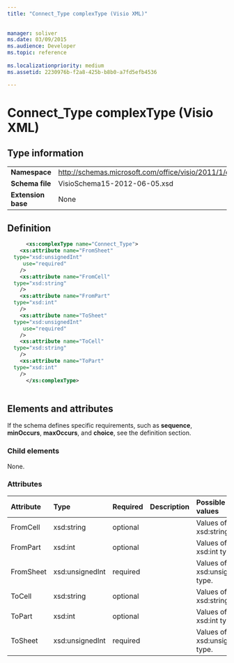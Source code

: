 ```yaml
---
title: "Connect_Type complexType (Visio XML)"
 
 
manager: soliver
ms.date: 03/09/2015
ms.audience: Developer
ms.topic: reference
 
ms.localizationpriority: medium
ms.assetid: 2230976b-f2a8-425b-b8b0-a7fd5efb4536

---
```


# Connect_Type complexType (Visio XML)

## Type information

|||
|:-----|:-----|
|**Namespace** <br/> |http://schemas.microsoft.com/office/visio/2011/1/core  <br/> |
|**Schema file** <br/> |VisioSchema15-2012-06-05.xsd  <br/> |
|**Extension base** <br/> |None  <br/> |
   
## Definition

```XML
      <xs:complexType name="Connect_Type">
    <xs:attribute name="FromSheet"
  type="xsd:unsignedInt"
     use="required"
    />
    <xs:attribute name="FromCell"
  type="xsd:string"
    />
    <xs:attribute name="FromPart"
  type="xsd:int"
    />
    <xs:attribute name="ToSheet"
  type="xsd:unsignedInt"
     use="required"
    />
    <xs:attribute name="ToCell"
  type="xsd:string"
    />
    <xs:attribute name="ToPart"
  type="xsd:int"
    />
      </xs:complexType>
      
```

## Elements and attributes

If the schema defines specific requirements, such as **sequence**, **minOccurs**, **maxOccurs**, and **choice**, see the definition section. 
  
### Child elements

None.
  
### Attributes

|**Attribute**|**Type**|**Required**|**Description**|**Possible values**|
|:-----|:-----|:-----|:-----|:-----|
|FromCell  <br/> |xsd:string  <br/> |optional  <br/> ||Values of the xsd:string type. |
|FromPart  <br/> |xsd:int  <br/> |optional  <br/> ||Values of the xsd:int type. |
|FromSheet  <br/> |xsd:unsignedInt  <br/> |required  <br/> ||Values of the xsd:unsignedInt type. |
|ToCell  <br/> |xsd:string  <br/> |optional  <br/> ||Values of the xsd:string type. |
|ToPart  <br/> |xsd:int  <br/> |optional  <br/> ||Values of the xsd:int type. |
|ToSheet  <br/> |xsd:unsignedInt  <br/> |required  <br/> ||Values of the xsd:unsignedInt type. |
   

